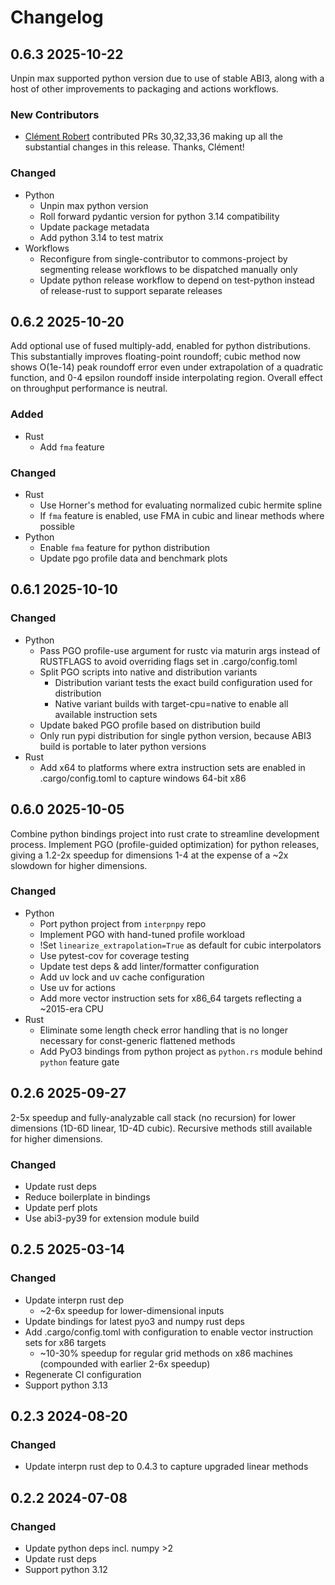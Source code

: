 # Changelog

## 0.6.3 2025-10-22

Unpin max supported python version due to use of stable ABI3,
along with a host of other improvements to packaging and actions workflows.

### New Contributors

* [Clément Robert](https://github.com/neutrinoceros) contributed PRs 30,32,33,36 making up all the substantial changes in this release. Thanks, Clément!

### Changed

* Python
  * Unpin max python version
  * Roll forward pydantic version for python 3.14 compatibility
  * Update package metadata
  * Add python 3.14 to test matrix
* Workflows
  * Reconfigure from single-contributor to commons-project by segmenting release workflows to be dispatched manually only
  * Update python release workflow to depend on test-python instead of release-rust to support separate releases

## 0.6.2 2025-10-20

Add optional use of fused multiply-add, enabled for python distributions.
This substantially improves floating-point roundoff; cubic method now shows
O(1e-14) peak roundoff error even under extrapolation of a quadratic function,
and 0-4 epsilon roundoff inside interpolating region.
Overall effect on throughput performance is neutral.

### Added

* Rust
  * Add `fma` feature

### Changed

* Rust
  * Use Horner's method for evaluating normalized cubic hermite spline
  * If `fma` feature is enabled, use FMA in cubic and linear methods where possible
* Python
  * Enable `fma` feature for python distribution
  * Update pgo profile data and benchmark plots

## 0.6.1 2025-10-10

### Changed

* Python
  * Pass PGO profile-use argument for rustc via maturin args instead of RUSTFLAGS to avoid overriding flags set in .cargo/config.toml
  * Split PGO scripts into native and distribution variants
    * Distribution variant tests the exact build configuration used for distribution
    * Native variant builds with target-cpu=native to enable all available instruction sets
  * Update baked PGO profile based on distribution build
  * Only run pypi distribution for single python version, because ABI3 build is portable to later python versions
* Rust
  * Add x64 to platforms where extra instruction sets are enabled in .cargo/config.toml to capture windows 64-bit x86

## 0.6.0 2025-10-05

Combine python bindings project into rust crate to streamline development process.
Implement PGO (profile-guided optimization) for python releases, giving a 1.2-2x speedup for
dimensions 1-4 at the expense of a ~2x slowdown for higher dimensions.

### Changed

* Python
  * Port python project from `interpnpy` repo
  * Implement PGO with hand-tuned profile workload
  * !Set `linearize_extrapolation=True` as default for cubic interpolators
  * Use pytest-cov for coverage testing
  * Update test deps & add linter/formatter configuration
  * Add uv lock and uv cache configuration
  * Use uv for actions
  * Add more vector instruction sets for x86_64 targets reflecting a ~2015-era CPU
* Rust
  * Eliminate some length check error handling that is no longer necessary for const-generic flattened methods
  * Add PyO3 bindings from python project as `python.rs` module behind `python` feature gate

## 0.2.6 2025-09-27

2-5x speedup and fully-analyzable call stack (no recursion) for lower dimensions
(1D-6D linear, 1D-4D cubic). Recursive methods still available for higher dimensions.

### Changed

* Update rust deps
* Reduce boilerplate in bindings
* Update perf plots
* Use abi3-py39 for extension module build

## 0.2.5 2025-03-14

### Changed

* Update interpn rust dep
  * ~2-6x speedup for lower-dimensional inputs
* Update bindings for latest pyo3 and numpy rust deps
* Add .cargo/config.toml with configuration to enable vector instruction sets for x86 targets
  * ~10-30% speedup for regular grid methods on x86 machines (compounded with earlier 2-6x speedup)
* Regenerate CI configuration
* Support python 3.13

## 0.2.3 2024-08-20

### Changed

* Update interpn rust dep to 0.4.3 to capture upgraded linear methods

## 0.2.2 2024-07-08

### Changed

* Update python deps incl. numpy >2
* Update rust deps
* Support python 3.12
